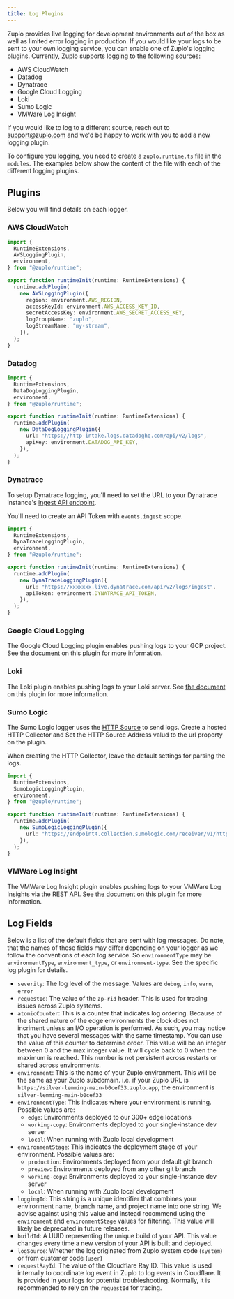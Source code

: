 ```yaml
---
title: Log Plugins
---
```


Zuplo provides live logging for development environments out of the box as well
as limited error logging in production. If you would like your logs to be sent
to your own logging service, you can enable one of Zuplo's logging plugins.
Currently, Zuplo supports logging to the following sources:

- AWS CloudWatch
- Datadog
- Dynatrace
- Google Cloud Logging
- Loki
- Sumo Logic
- VMWare Log Insight

If you would like to log to a different source, reach out to support@zuplo.com
and we'd be happy to work with you to add a new logging plugin.

To configure you logging, you need to create a `zuplo.runtime.ts` file in the
`modules`. The examples below show the content of the file with each of the
different logging plugins.

<EnterpriseFeature name="Custom logging" />

## Plugins

Below you will find details on each logger.

### AWS CloudWatch

```ts
import {
  RuntimeExtensions,
  AWSLoggingPlugin,
  environment,
} from "@zuplo/runtime";

export function runtimeInit(runtime: RuntimeExtensions) {
  runtime.addPlugin(
    new AWSLoggingPlugin({
      region: environment.AWS_REGION,
      accessKeyId: environment.AWS_ACCESS_KEY_ID,
      secretAccessKey: environment.AWS_SECRET_ACCESS_KEY,
      logGroupName: "zuplo",
      logStreamName: "my-stream",
    }),
  );
}
```

### Datadog

```ts
import {
  RuntimeExtensions,
  DataDogLoggingPlugin,
  environment,
} from "@zuplo/runtime";

export function runtimeInit(runtime: RuntimeExtensions) {
  runtime.addPlugin(
    new DataDogLoggingPlugin({
      url: "https://http-intake.logs.datadoghq.com/api/v2/logs",
      apiKey: environment.DATADOG_API_KEY,
    }),
  );
}
```

### Dynatrace

To setup Dynatrace logging, you'll need to set the URL to your Dynatrace
instance's
[ingest API endpoint](https://www.dynatrace.com/support/help/dynatrace-api/environment-api/events-v2/post-event).

You'll need to create an API Token with `events.ingest` scope.

```ts
import {
  RuntimeExtensions,
  DynaTraceLoggingPlugin,
  environment,
} from "@zuplo/runtime";

export function runtimeInit(runtime: RuntimeExtensions) {
  runtime.addPlugin(
    new DynaTraceLoggingPlugin({
      url: "https://xxxxxxx.live.dynatrace.com/api/v2/logs/ingest",
      apiToken: environment.DYNATRACE_API_TOKEN,
    }),
  );
}
```

### Google Cloud Logging

The Google Cloud Logging plugin enables pushing logs to your GCP project. See
[the document](./log-plugin-gcp-logging.md) on this plugin for more information.

### Loki

The Loki plugin enables pushing logs to your Loki server. See
[the document](./log-plugin-loki-logging.md) on this plugin for more
information.

### Sumo Logic

The Sumo Logic logger uses the
[HTTP Source](https://help.sumologic.com/docs/send-data/hosted-collectors/http-source/logs-metrics/)
to send logs. Create a hosted HTTP Collector and Set the HTTP Source Address
valud to the url property on the plugin.

When creating the HTTP Collector, leave the default settings for parsing the
logs.

```ts
import {
  RuntimeExtensions,
  SumoLogicLoggingPlugin,
  environment,
} from "@zuplo/runtime";

export function runtimeInit(runtime: RuntimeExtensions) {
  runtime.addPlugin(
    new SumoLogicLoggingPlugin({
      url: "https://endpoint4.collection.sumologic.com/receiver/v1/http/XXXXXX",
    }),
  );
}
```

### VMWare Log Insight

The VMWare Log Insight plugin enables pushing logs to your VMWare Log Insights
via the REST API. See [the document](./log-plugin-vmware-log-insight.md) on this
plugin for more information.

## Log Fields

Below is a list of the default fields that are sent with log messages. Do note,
that the names of these fields may differ depending on your logger as we follow
the conventions of each log service. So `environmentType` may be
`environmentType`, `environment_type`, or `environment-type`. See the specific
log plugin for details.

- `severity`: The log level of the message. Values are `debug`, `info`, `warn`,
  `error`
- `requestId`: The value of the `zp-rid` header. This is used for tracing issues
  across Zuplo systems.
- `atomicCounter`: This is a counter that indicates log ordering. Because of the
  shared nature of the edge environments the clock does not incriment unless an
  I/O operation is performed. As such, you may notice that you have several
  messages with the same timestamp. You can use the value of this counter to
  determine order. This value will be an integer between 0 and the max integer
  value. It will cycle back to 0 when the maximum is reached. This number is not
  persistent across restarts or shared across environments.
- `environment`: This is the name of your Zuplo environment. This will be the
  same as your Zuplo subdomain. i.e. if your Zuplo URL is
  `https://silver-lemming-main-b0cef33.zuplo.app`, the environment is
  `silver-lemming-main-b0cef33`
- `environmentType`: This indicates where your environment is running. Possible
  values are:
  - `edge`: Environments deployed to our 300+ edge locations
  - `working-copy`: Environments deployed to your single-instance dev server
  - `local`: When running with Zuplo local development
- `environmentStage`: This indicates the deployment stage of your environment.
  Possible values are:
  - `production`: Environments deployed from your default git branch
  - `preview`: Environments deployed from any other git branch
  - `working-copy`: Environments deployed to your single-instance dev server
  - `local`: When running with Zuplo local development
- `loggingId`: This string is a unique identifier that combines your environment
  name, branch name, and project name into one string. We advise against using
  this value and instead recommend using the `environment` and
  `environmentStage` values for filtering. This value will likely be deprecated
  in future releases.
- `buildId`: A UUID representing the unique build of your API. This value
  changes every time a new version of your API is built and deployed.
- `logSource`: Whether the log originated from Zuplo system code (`system`) or
  from customer code (`user`)
- `requestRayId`: The value of the Cloudflare Ray ID. This value is used
  internally to coordinate log event in Zuplo to log events in Cloudflare. It is
  provided in your logs for potential troubleshooting. Normally, it is
  recommended to rely on the `requestId` for tracing.
